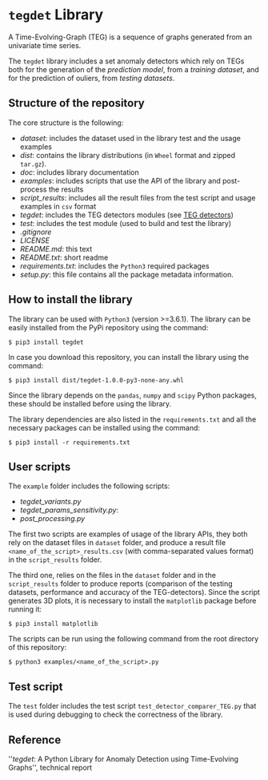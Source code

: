 # ```tegdet``` Library 
A Time-Evolving-Graph (TEG) is a sequence of graphs generated from an univariate time series.

The ```tegdet``` library includes a set anomaly detectors which rely on TEGs both for the generation of the *prediction model*, 
from a *training dataset*, and for the prediction of ouliers, from  *testing datasets*.


## Structure of the repository
The core structure is the following:
- *dataset*: includes the dataset used in the library test and the usage examples
- *dist*: contains the library distributions (in ```Wheel``` format and zipped ```tar.gz```). 
- *doc*: includes library documentation
- *examples*: includes scripts that use the API of the library and post-process the results
- *script_results*: includes all the result files from the test script and usage examples in ```csv``` format
- *tegdet*: includes the TEG detectors modules (see [TEG detectors](https://github.com/DiasporeUnizar/TEG/blob/master/doc/TEGdetectors.md))
- *test*: includes the test module (used to build and test the library)
- *.gitignore*
- *LICENSE*
- *README.md*: this text 
- *README.txt*: short readme
- *requirements.txt*: includes the ```Python3``` required packages 
- *setup.py*:  this file contains all the package metadata information. 
 
## How to install the library

The library can be used with ```Python3``` (version >=3.6.1).
The library can be easily installed from the PyPi repository using the command:

```$ pip3 install tegdet``` 

In case you download this repository, you can install the library using the command:

```$ pip3 install dist/tegdet-1.0.0-py3-none-any.whl```

Since the library depends on the ```pandas```, ```numpy``` and ```scipy```  Python packages, these 
should be installed before using the library.

The library dependencies are also listed in the ```requirements.txt``` and  all the necessary packages  can be installed using the command:

```$ pip3 install -r requirements.txt```


## User scripts
The ```example``` folder includes the following scripts:
 
- *tegdet_variants.py*
- *tegdet_params_sensitivity.py*: 
- *post_processing.py*

The first two scripts are examples of usage of the library APIs, they both rely on the dataset files in ```dataset``` folder, 
and produce a result file ```<name_of_the_script>_results.csv``` (with comma-separated values format) in the ```script_results``` folder.

The third one, relies on the files in the ```dataset``` folder and in the ```script_results``` folder to produce reports (comparison of the testing datasets, performance and  accuracy of the TEG-detectors).
Since the script generates 3D plots, it is necessary to install the ```matplotlib``` package before running it:

```$ pip3 install matplotlib```

The scripts can be run using the following command from the root directory of this repository:

```$ python3 examples/<name_of_the_script>.py```

## Test script
The ```test``` folder  includes the test script ```test_detector_comparer_TEG.py``` that is used during debugging to check the correctness of the library. 

## Reference
''*tegdet*: A Python Library for Anomaly Detection using Time-Evolving Graphs'', technical report
